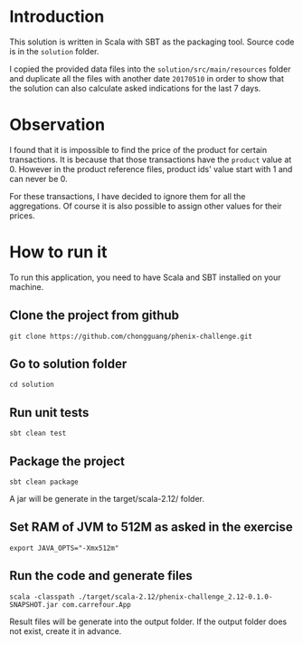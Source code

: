 # Introduction
This solution is written in Scala with SBT as the packaging tool. Source code is in the `solution` folder.

I copied the provided data files into the `solution/src/main/resources` folder and duplicate all the files with another date `20170510` in order to show that the solution can also calculate asked indications for the last 7 days.

# Observation
I found that it is impossible to find the price of the product for certain transactions. It is because that those transactions have the `product` value at 0. However in the product reference files, product ids' value start with 1 and can never be 0.

For these transactions, I have decided to ignore them for all the aggregations. Of course it is also possible to assign other values for their prices.

# How to run it
To run this application, you need to have Scala and SBT installed on your machine.

## Clone the project from github
```
git clone https://github.com/chongguang/phenix-challenge.git
```

## Go to solution folder
```
cd solution
```

## Run unit tests
```
sbt clean test
```

## Package the project
```
sbt clean package
```
A jar will be generate in the target/scala-2.12/ folder.

## Set RAM of JVM to 512M as asked in the exercise
```
export JAVA_OPTS="-Xmx512m"
```

## Run the code and generate files
```
scala -classpath ./target/scala-2.12/phenix-challenge_2.12-0.1.0-SNAPSHOT.jar com.carrefour.App
```
Result files will be generate into the output folder. If the output folder does not exist, create it in advance.


